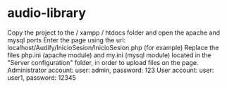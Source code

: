 # audio-library
Copy the project to the / xampp / htdocs folder and open the apache and mysql ports
Enter the page using the url: localhost/Audify/InicioSesion/InicioSesion.php (for example)
Replace the files php.ini (apache module) and my.ini (mysql module) located in the "Server configuration" folder, in order to upload files on the page.
Administrator account: user: admin, password: 123
User account: user: user1, password: 12345
